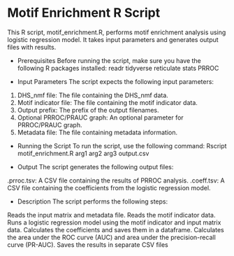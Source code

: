 # Motif Enrichment R Script

This R script, motif_enrichment.R, performs motif enrichment analysis using logistic regression model. It takes input parameters and generates output files with results.

- Prerequisites
Before running the script, make sure you have the following R packages installed:
readr
tidyverse
reticulate
stats
PRROC

- Input Parameters
The script expects the following input parameters:

1. DHS_nmf file: The file containing the DHS_nmf data.
2. Motif indicator file: The file containing the motif indicator data.
3. Output prefix: The prefix of the output filenames.
4. Optional PRROC/PRAUC graph: An optional parameter for PRROC/PRAUC graph.
5. Metadata file: The file containing metadata information.

- Running the Script
To run the script, use the following command:
Rscript motif_enrichment.R arg1 arg2 arg3 output.csv

- Output
The script generates the following output files:

<prefix>.prroc.tsv: A CSV file containing the results of PRROC analysis.
<prefix>.coeff.tsv: A CSV file containing the coefficients from the logistic regression model.

- Description
The script performs the following steps:

Reads the input matrix and metadata file.
Reads the motif indicator data.
Runs a logistic regression model using the motif indicator and input matrix data.
Calculates the coefficients and saves them in a dataframe.
Calculates the area under the ROC curve (AUC) and area under the precision-recall curve (PR-AUC).
Saves the results in separate CSV files